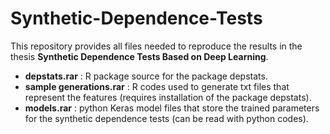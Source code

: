 # Synthetic-Dependence-Tests
This repository provides all files needed to reproduce the results in the thesis **Synthetic Dependence Tests Based on Deep Learning**.

- **depstats.rar** : R package source for the package depstats.
- **sample generations.rar** : R codes used to generate txt files that represent the features (requires installation of the package depstats).
- **models.rar** : python Keras model files that store the trained parameters for the synthetic dependence tests (can be read with python codes).
